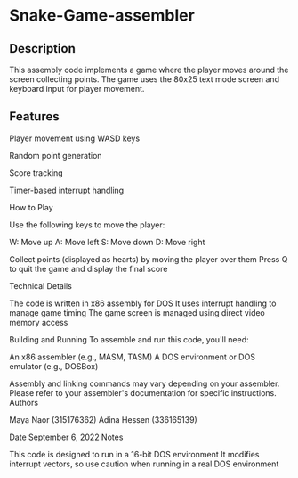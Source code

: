 # Snake-Game-assembler
## Description
This assembly code implements a game where the player moves around the screen collecting points. The game uses the 80x25 text mode screen and keyboard input for player movement.
## Features

Player movement using WASD keys

Random point generation

Score tracking

Timer-based interrupt handling

How to Play

Use the following keys to move the player:

W: Move up
A: Move left
S: Move down
D: Move right


Collect points (displayed as hearts) by moving the player over them
Press Q to quit the game and display the final score

Technical Details

The code is written in x86 assembly for DOS
It uses interrupt handling to manage game timing
The game screen is managed using direct video memory access

Building and Running
To assemble and run this code, you'll need:

An x86 assembler (e.g., MASM, TASM)
A DOS environment or DOS emulator (e.g., DOSBox)

Assembly and linking commands may vary depending on your assembler. Please refer to your assembler's documentation for specific instructions.
Authors

Maya Naor (315176362)
Adina Hessen (336165139)

Date
September 6, 2022
Notes

This code is designed to run in a 16-bit DOS environment
It modifies interrupt vectors, so use caution when running in a real DOS environment
